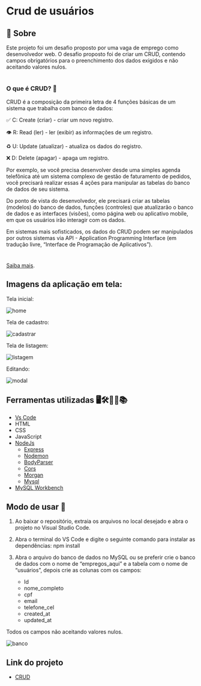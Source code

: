 # Crud de usuários

## 🔖 Sobre

Este projeto foi um desafio proposto por uma vaga de emprego como desenvolvedor web. O desafio proposto foi de criar um CRUD, contendo campos obrigatórios para o preenchimento dos dados exigidos e não aceitando valores nulos.

#

### O que é CRUD? 🤔

CRUD é a composição da primeira letra de 4 funções básicas de um sistema que trabalha com banco de dados:

✅ C: Create (criar) - criar um novo registro.

👁 R: Read (ler) - ler (exibir) as informações de um registro.

♻️ U: Update (atualizar) - atualiza os dados do registro.

❌ D: Delete (apagar) - apaga um registro.

Por exemplo, se você precisa desenvolver desde uma simples agenda telefônica até um sistema complexo de gestão de faturamento de pedidos, você precisará realizar essas 4 ações para manipular as tabelas do banco de dados de seu sistema.

Do ponto de vista do desenvolvedor, ele precisará criar as tabelas (modelos) do banco de dados, funções (controles) que atualizarão o banco de dados e as interfaces (visões), como página web ou aplicativo mobile, em que os usuários irão interagir com os dados.

Em sistemas mais sofisticados, os dados do CRUD podem ser manipulados por outros sistemas via API - Application Programming Interface (em tradução livre, “Interface de Programação de Aplicativos”).

#

[Saiba mais](https://angelopublio.com.br/blog/crud).

## Imagens da aplicação em tela:

Tela inicial:

![home](https://user-images.githubusercontent.com/71888055/168917198-9c90d56a-955f-4155-b6e8-d2d3b950bf5c.PNG)

Tela de cadastro:

![cadastrar](https://user-images.githubusercontent.com/71888055/168917240-be811d61-27b0-4c26-b938-7540c0c92e51.PNG)

Tela de listagem:

![listagem](https://user-images.githubusercontent.com/71888055/168917283-f111e376-1414-45ab-9154-2e4e47f90a46.PNG)

Editando:

![modal](https://user-images.githubusercontent.com/71888055/168917326-95c8be97-bd55-4932-815b-51c91cfb5252.PNG)

## Ferramentas utilizadas 🖥️🛠️👨‍💻📚

- [Vs Code](https://code.visualstudio.com/)
- HTML
- CSS
- JavaScript
- [NodeJs](https://nodejs.org/en/)
    - [Express](https://expressjs.com/pt-br/)
    - [Nodemon](https://www.npmjs.com/package/nodemon)
    - [BodyParser](https://www.npmjs.com/package/body-parser)
    - [Cors](https://www.npmjs.com/package/cors)
    - [Morgan](https://www.npmjs.com/package/morgan)
    - [Mysql](https://www.npmjs.com/package/mysql)
- [MySQL Workbench](https://www.mysql.com/products/workbench/)


## Modo de usar 🧐

1. Ao baixar o repositório, extraia os arquivos no local desejado e abra o projeto no Visual Studio Code.

2.	Abra o terminal do VS Code e digite o seguinte comando para instalar as dependências: npm install

3.	Abra o arquivo do banco de dados no MySQL ou se preferir crie o banco de dados com o nome de “empregos_aqui” e a tabela com o nome de “usuários”, depois crie as colunas com os campos:

    - Id
    - nome_completo
    - cpf
    - email
    - telefone_cel
    - created_at
    - updated_at

Todos os campos não aceitando valores nulos.

![banco](https://user-images.githubusercontent.com/71888055/168919794-b6efaeb3-ae07-48ea-b6be-285ccd52853f.PNG)


## Link do projeto

- [CRUD](https://athilas-silva.github.io/crud-register/index.html)
